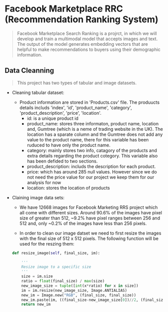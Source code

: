 # Facebook Marketplace RRC (Recommendation Ranking System)

> Facebook Marketplace Search Ranking is a projrct, in which we will develop and train a multimodal model that accepts images 
and text. The output of the model generates embedding vectors that are helpful to make recommendations to buyers using their 
demographic information. 

## Data Cleanning

> This project has two types of tabular and image datasets.

- Cleaning tabular dataset:
    - Product information are stored in 'Products.csv' file. The produucts details includs 'index', 'id', 'product_name', 'category', 'product_description',
       'price', 'location'. 
        - id: is a unique product id
        - product_name: stores three informaton, product name, location and, Gumtree (which is a neme of trading website in the UK). The location has a sparate
        column and the Gumtree does not add any value to the product name, there for this variable has been ruduced to have only the product name.
        - category: mainly stores two info, catagory of the products and extra details regarding the product cotegory. This variable also has been defided to 
        two sections.
        - product_description: includs the description for each product.
        - price: which has around 285 null values. However since we do not need the price value for our project we keep them for our analysis for now
        - location: stores the location of products

- Claining image data sets:
    - We have 12668 images for Facebook Marketing RRS project which all come with different sizes. Around 90.6% of the images have pixel size 
    of greater than 512, ~9.2% have pixel ranges between 256 and 512 and, only ~0.2% of the images have less than 256 pixels.

    - In order to clean our image datset we need to first resize the images with the final size of 512 x 512 pixels. The following function
    will be used for the reszing them:
    ```python
    def resize_image(self, final_size, im):
        
        '''
        Resize image to a specific size
        '''
        size = im.size
        ratio = float(final_size) / max(size)
        new_image_size = tuple([int(x*ratio) for x in size])
        im = im.resize(new_image_size, Image.ANTIALIAS)
        new_im = Image.new("RGB", (final_size, final_size))
        new_im.paste(im, ((final_size-new_image_size[0])//2, (final_size-new_image_size[1])//2))
        return new_im
    ```
